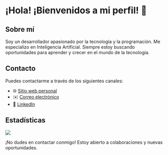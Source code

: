 # ¡Hola! ¡Bienvenidos a mi perfil! 👋

## Sobre mí
Soy un desarrollador apasionado por la tecnología y la programación. Me especializo en Inteligencia Artificial. Siempre estoy buscando oportunidades para aprender y crecer en el mundo de la tecnología.

## Contacto
Puedes contactarme a través de los siguientes canales:

- 🌐 [Sitio web personal](https://pablodonav.github.io/)
- ✉️ [Correo electrónico](mailto:pdonate@gmail.com)
- 💼 [LinkedIn](https://www.linkedin.com/in/pablodonav/)

## Estadísticas
![](https://komarev.com/ghpvc/?username=pablodonav)

¡No dudes en contactar conmigo! Estoy abierto a colaboraciones y nuevas oportunidades.
